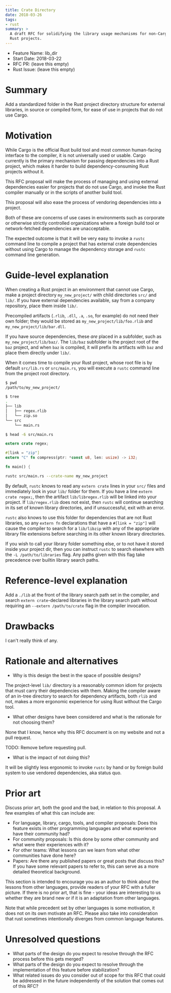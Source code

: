 ```yaml
---
title: Crate Directory
date: 2018-03-26
tags:
- rust
summary: >
  A draft RFC for solidifying the library usage mechanisms for non-Cargo
  Rust projects.
---
```


- Feature Name: lib_dir
- Start Date: 2018-03-22
- RFC PR: (leave this empty)
- Rust Issue: (leave this empty)

# Summary

Add a standardized folder in the Rust project directory structure for
external libraries, in source or compiled form, for ease of use in
projects that do not use Cargo.

# Motivation

While Cargo is the official Rust build tool and most common human-facing
interface to the compiler, it is not universally used or usable. Cargo
currently is the primary mechanism for passing dependencies into a Rust
project, which makes it harder to build dependency-consuming Rust
projects without it.

This RFC proposal will make the process of managing and using external
dependencies easier for projects that do not use Cargo, and invoke the
Rust compiler manually or in the scripts of another build tool.

This proposal will also ease the process of vendoring dependencies into a
project.

Both of these are concerns of use cases in environments such as corporate or
otherwise strictly controlled organizations where a foreign build tool or
network-fetched dependencies are unacceptable.

The expected outcome is that it will be very easy to invoke a `rustc` command
line to compile a project that has external crate dependencies without using
Cargo to manage the dependency storage and `rustc` command line generation.

# Guide-level explanation

When creating a Rust project in an environment that cannot use Cargo, make a
project directory `my_new_project/` with child directories `src/` and `lib/`.
If you have external dependencies available, say from a company repository,
place them inside `lib/`.

Precompiled artifacts (`.rlib`, `.dll`, `.a`, `.so`, for example) do not need
their own folder; they would be stored as `my_new_project/lib/foo.rlib` and
`my_new_project/lib/bar.dll`.

If you have source dependencies, these *are* placed in a subfolder, such as
`my_new_project/lib/baz/`. The `lib/baz` subfolder is the project root of the
`baz` project, and when `baz` is compiled, it will prefix its artifacts with
`baz` and place them directly under `lib/`.

When it comes time to compile your Rust project, whose root file is by default
`src/lib.rs` or `src/main.rs`, you will execute a `rustc` command line from the
project root directory.

```sh
$ pwd
/path/to/my_new_project/

$ tree
.
├── lib
│   ├── regex.rlib
│   └── zip.so
└── src
    └── main.rs

$ head -6 src/main.rs
```

```rust
extern crate regex;

#[link = "zip"]
extern "C" fn compress(ptr: *const u8, len: usize) -> i32;

fn main() {
```

```sh
rustc src/main.rs --crate-name my_new_project
```

By default, `rustc` knows to read any `extern crate` lines in your `src/` files
and immediately look in your `lib/` folder for them. If you have a line
`extern crate regex;`, then the artifact `lib/libregex.rlib` will be linked into
your project. If `lib/regex.rlib` does not exist, then `rustc` will continue
searching in its set of known library directories, and if unsuccessful, exit
with an error.

`rustc` also knows to use this folder for dependencies that are not Rust
libraries, so any `extern fn` declarations that have a `#[link = "zip"]` will
cause the compiler to search for a `lib/libzip` with any of the appropriate
library file extensions before searching in its other known library directories.

If you wish to call your library folder something else, or to not have it stored
inside your project dir, then you can instruct `rustc` to search elsewhere with
the `-L /path/to/libraries` flag. Any paths given with this flag take precedence
over builtin library search paths.

# Reference-level explanation

Add a `./lib` at the front of the library search path set in the compiler, and
search `extern crate`-declared libraries in the library search path without
requiring an `--extern /path/to/crate` flag in the compiler invocation.

# Drawbacks

I can't really think of any.

# Rationale and alternatives

- Why is this design the best in the space of possible designs?

The project-level `lib/` directory is a reasonably common idiom for projects
that must carry their dependencies with them. Making the compiler aware of an
in-tree directory to search for dependency artifacts, both `rlib` and not, makes
a more ergonomic experience for using Rust without the Cargo tool.

- What other designs have been considered and what is the rationale for not
  choosing them?

None that I know, hence why this RFC document is on my website and not a pull
request.

TODO: Remove before requesting pull.

- What is the impact of not doing this?

It will be slightly less ergonomic to invoke `rustc` by hand or by foreign build
system to use vendored dependencies, aka status quo.

# Prior art

Discuss prior art, both the good and the bad, in relation to this proposal.
A few examples of what this can include are:

- For language, library, cargo, tools, and compiler proposals: Does this feature
  exists in other programming languages and what experience have their community
  had?
- For community proposals: Is this done by some other community and what were
  their experiences with it?
- For other teams: What lessons can we learn from what other communities have
  done here?
- Papers: Are there any published papers or great posts that discuss this? If
  you have some relevant papers to refer to, this can serve as a more detailed
  theoretical background.

This section is intended to encourage you as an author to think about the
lessons from other languages, provide readers of your RFC with a fuller picture.
If there is no prior art, that is fine - your ideas are interesting to us
whether they are brand new or if it is an adaptation from other languages.

Note that while precedent set by other languages is some motivation, it does not
on its own motivate an RFC. Please also take into consideration that rust
sometimes intentionally diverges from common language features.

# Unresolved questions

- What parts of the design do you expect to resolve through the RFC process
  before this gets merged?
- What parts of the design do you expect to resolve through the implementation
  of this feature before stabilization?
- What related issues do you consider out of scope for this RFC that could be
  addressed in the future independently of the solution that comes out of this
  RFC?

[summary]: #summary
[motivation]: #motivation
[guide-level-explanation]: #guide-level-explanation
[reference-level-explanation]: #reference-level-explanation
[drawbacks]: #drawbacks
[alternatives]: #rationale-and-alternatives
[prior-art]: #prior-art
[unresolved]: #unresolved-questions
